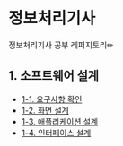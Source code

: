 # 정보처리기사 
정보처리기사 공부 레퍼지토리✏

## 1. 소프트웨어 설계
- [1-1. 요구사항 확인](https://github.com/HYEONSEONG-KIM/-/blob/main/1.%20%EC%86%8C%ED%8A%B8%EC%9B%A8%EC%96%B4%20%EC%84%A4%EA%B3%84/1.%20%EC%9A%94%EA%B5%AC%EC%82%AC%ED%95%AD%20%ED%99%95%EC%9D%B8.md)
- [1-2. 화면 설계](https://github.com/HYEONSEONG-KIM/Data-Processing-Engineer-Study/blob/main/1.%20%EC%86%8C%ED%8A%B8%EC%9B%A8%EC%96%B4%20%EC%84%A4%EA%B3%84/2.%ED%99%94%EB%A9%B4%EC%84%A4%EA%B3%84.md)
- [1-3. 애플리케이션 설계](https://github.com/HYEONSEONG-KIM/Data-Processing-Engineer-Study/blob/main/1.%20%EC%86%8C%ED%8A%B8%EC%9B%A8%EC%96%B4%20%EC%84%A4%EA%B3%84/3.%EC%95%A0%ED%94%8C%EB%A6%AC%EC%BC%80%EC%9D%B4%EC%85%98%20%EC%84%A4%EA%B3%84.md)
- [1-4. 인터페이스 설계](https://github.com/HYEONSEONG-KIM/Data-Processing-Engineer-Study/blob/main/1.%20%EC%86%8C%ED%8A%B8%EC%9B%A8%EC%96%B4%20%EC%84%A4%EA%B3%84/4.%EC%9D%B8%ED%84%B0%ED%8E%98%EC%9D%B4%EC%8A%A4%20%EC%84%A4%EA%B3%84.md)